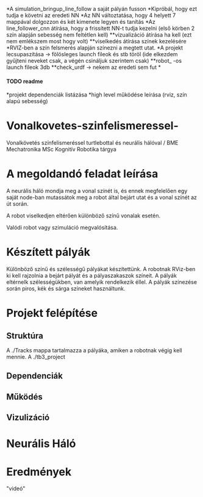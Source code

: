 *A simulation_bringup_line_follow a saját pályán fusson
*Kipróbál, hogy ezt tudja e követni az eredeti NN
*Az NN változtatása, hogy 4 helyett 7 mappával dolgozzon és két kimenete legyen és tanítás
*Az line_follower_cnn átírása, hogy a frissített NN-t tudja kezelni (első körben 2 szín alapján sebesség nem feltétlen kell)
**vizualizáció átírása ha kell (ezt nem emlékszem most hogy volt)
**viselkedés átírása színek kezelésére
*RVIZ-ben a szín felsmerés alapján színezni a megtett utat.
*A projekt lecsupaszítása -> fölösleges launch fileok és stb töröl (ide elkezdem gyűjteni neveket csak, a végén csináljuk szerintem csak)
**robot_ -os launch fileok 3db
**check_urdf -> nekem az eredeti sem fut
*

#### TODO readme
*projekt dependenciák listázása
*high level működése leírása (rviz, szín alapú sebesség)







# Vonalkovetes-szinfelismeressel-
Vonalkövetés színfelismeréssel turtlebottal és neurális hálóval / BME Mechatronika MSc Kognitív Robotika tárgya

# A megoldandó feladat leírása
A neurális háló mondja meg a vonal színét is, és ennek megfelelően egy saját node-ban mutassátok meg a robot által bejárt utat és a vonal színét az út során.
 
A robot viselkedjen eltérően különböző színű vonalak esetén.
 
Valódi robot vagy szimuláció megvalósítása.


# Készített pályák
Különböző színű és szélességű pályákat készítettünk.
A robotnak RViz-ben ki kell rajzolnia a bejárt pályát és a pályaszakaszok színeit.
A pályák eltérnelk szélességükben, van amelyik rendelkezik éllel. A pályák színezése során piros, kék és sárga színeket használtunk.


# Projekt felépítése
## Struktúra
A ./Tracks mappa tartalmazza a pályáka, amiken a robotnak végig kell mennie. 
A ./tb3_project 

## Dependenciák
## Működés
## Vizulizáció

# Neurális Háló



# Eredmények
"videó"
